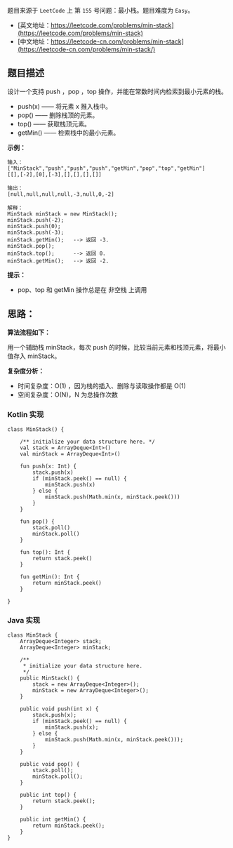 题目来源于 `LeetCode` 上 第 `155` 号问题：最小栈。题目难度为 `Easy`。

* [英文地址：https://leetcode.com/problems/min-stack](https://leetcode.com/problems/min-stack) 
* [中文地址：https://leetcode-cn.com/problems/min-stack](https://leetcode-cn.com/problems/min-stack/) 

## 题目描述

设计一个支持 push ，pop ，top 操作，并能在常数时间内检索到最小元素的栈。

* push(x) —— 将元素 x 推入栈中。
* pop() —— 删除栈顶的元素。
* top() —— 获取栈顶元素。
* getMin() —— 检索栈中的最小元素。

**示例：**

```
输入：
["MinStack","push","push","push","getMin","pop","top","getMin"]
[[],[-2],[0],[-3],[],[],[],[]]

输出：
[null,null,null,null,-3,null,0,-2]

解释：
MinStack minStack = new MinStack();
minStack.push(-2);
minStack.push(0);
minStack.push(-3);
minStack.getMin();   --> 返回 -3.
minStack.pop();
minStack.top();      --> 返回 0.
minStack.getMin();   --> 返回 -2.
```

**提示：**

* pop、top 和 getMin 操作总是在 非空栈 上调用

## 思路：

**算法流程如下：**

用一个辅助栈 minStack，每次 push 的时候，比较当前元素和栈顶元素，将最小值存入 minStack。

**复杂度分析：**

* 时间复杂度：O(1) ，因为栈的插入、删除与读取操作都是 O(1)
* 空间复杂度：O(N)，N 为总操作次数

### Kotlin 实现

```
class MinStack() {

    /** initialize your data structure here. */
    val stack = ArrayDeque<Int>()
    val minStack = ArrayDeque<Int>()

    fun push(x: Int) {
        stack.push(x)
        if (minStack.peek() == null) {
            minStack.push(x)
        } else {
            minStack.push(Math.min(x, minStack.peek()))
        }
    }

    fun pop() {
        stack.poll()
        minStack.poll()
    }

    fun top(): Int {
        return stack.peek()
    }

    fun getMin(): Int {
        return minStack.peek()
    }

}
```

### Java 实现

```
class MinStack {
    ArrayDeque<Integer> stack;
    ArrayDeque<Integer> minStack;

    /**
     * initialize your data structure here.
     */
    public MinStack() {
        stack = new ArrayDeque<Integer>();
        minStack = new ArrayDeque<Integer>();
    }

    public void push(int x) {
        stack.push(x);
        if (minStack.peek() == null) {
            minStack.push(x);
        } else {
            minStack.push(Math.min(x, minStack.peek()));
        }
    }

    public void pop() {
        stack.poll();
        minStack.poll();
    }

    public int top() {
        return stack.peek();
    }

    public int getMin() {
        return minStack.peek();
    }
}
```

